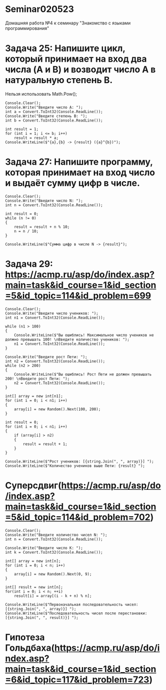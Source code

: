 # Seminar020523
Домашняя работа №4 к семинару "Знакомство с языками программирования"

# Задача 25: Напишите цикл, который принимает на вход два числа (A и B) и возводит число A в натуральную степень B.
Нельзя использовать Math.Pow();
```
Console.Clear();
Console.Write("Введите число A: ");
int a = Convert.ToInt32(Console.ReadLine());
Console.Write("Введите степень B: ");
int b = Convert.ToInt32(Console.ReadLine());

int result = 1;
for (int i = 1; i <= b; i++)
    result = result * a;
Console.WriteLine($"{a},{b} -> {result} ({a}^{b})");
```

# Задача 27: Напишите программу, которая принимает на вход число и выдаёт сумму цифр в числе.
```
Console.Clear();
Console.Write("Введите число N: ");
int n = Convert.ToInt32(Console.ReadLine());

int result = 0;
while (n != 0)
{
    result = result + n % 10;
    n = n / 10;
}

Console.WriteLine($"Сумма цифр в числе N -> {result}");
```

# Задача 29: https://acmp.ru/asp/do/index.asp?main=task&id_course=1&id_section=5&id_topic=114&id_problem=699
```
Console.Clear();
Console.Write("Введите число учеников: ");
int n1 = Convert.ToInt32(Console.ReadLine());

while (n1 > 100)
{
    Console.WriteLine($"Вы ошиблись! Максимальное число учеников не должно превышать 100! \nВведите количество учеников: ");
    n1 = Convert.ToInt32(Console.ReadLine());
}

Console.Write("Введите рост Пети: ");
int n2 = Convert.ToInt32(Console.ReadLine());
while (n2 > 200)
{
    Console.WriteLine($"Вы ошиблись! Рост Пети не должен превышать 200! \nВведите рост Пети: ");
    n2 = Convert.ToInt32(Console.ReadLine());
}

int[] array = new int[n1];
for (int i = 0; i < n1; i++)
{
    array[i] = new Random().Next(100, 200); 
}

int result = 0;
for (int i = 0; i < n1; i++)
{
    if (array[i] > n2)
    {
        result = result + 1;
    }
}

Console.WriteLine($"Рост учеников: [{string.Join(", ", array)}] ");
Console.WriteLine($"Количество учеников выше Пети: {result} ");
```

# Суперсдвиг(https://acmp.ru/asp/do/index.asp?main=task&id_course=1&id_section=5&id_topic=114&id_problem=702)
```
Console.Clear();
Console.Write("Введите количество чисел N: ");
int n = Convert.ToInt32(Console.ReadLine());

Console.Write("Введите число K: ");
int k = Convert.ToInt32(Console.ReadLine());

int[] array = new int[n];
for (int i = 0; i < n; i++)
{
    array[i] = new Random().Next(0, 9); 
}

int[] result = new int[n];
for(int i = 0; i < n; ++i)
    result[i] = array[(i - k + n) % n];

Console.WriteLine($"Первоначальная последовательность чисел: [{string.Join(", ", array)}] ");
Console.WriteLine($"Последовательность чисел после перестановки: [{string.Join(", ", result)}] ");
```

# Гипотеза Гольдбаха(https://acmp.ru/asp/do/index.asp?main=task&id_course=1&id_section=6&id_topic=117&id_problem=723)
```

```
